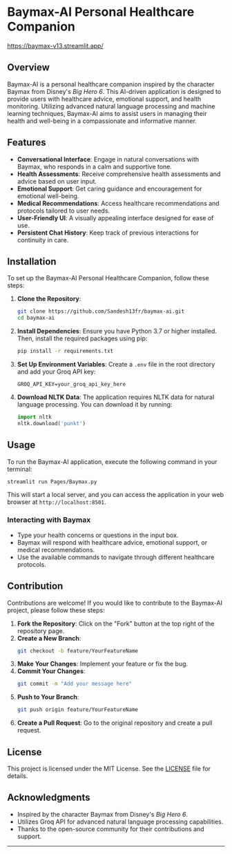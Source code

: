 
# Baymax-AI Personal Healthcare Companion
   https://baymax-v13.streamlit.app/

## Overview
Baymax-AI is a personal healthcare companion inspired by the character Baymax from Disney's *Big Hero 6*. This AI-driven application is designed to provide users with healthcare advice, emotional support, and health monitoring. Utilizing advanced natural language processing and machine learning techniques, Baymax-AI aims to assist users in managing their health and well-being in a compassionate and informative manner.

## Features
- **Conversational Interface**: Engage in natural conversations with Baymax, who responds in a calm and supportive tone.
- **Health Assessments**: Receive comprehensive health assessments and advice based on user input.
- **Emotional Support**: Get caring guidance and encouragement for emotional well-being.
- **Medical Recommendations**: Access healthcare recommendations and protocols tailored to user needs.
- **User-Friendly UI**: A visually appealing interface designed for ease of use.
- **Persistent Chat History**: Keep track of previous interactions for continuity in care.

## Installation
To set up the Baymax-AI Personal Healthcare Companion, follow these steps:

1. **Clone the Repository**:
   ```bash
   git clone https://github.com/Sandesh13fr/baymax-ai.git
   cd baymax-ai
   ```

2. **Install Dependencies**:
   Ensure you have Python 3.7 or higher installed. Then, install the required packages using pip:
   ```bash
   pip install -r requirements.txt
   ```

3. **Set Up Environment Variables**:
   Create a `.env` file in the root directory and add your Groq API key:
   ```plaintext
   GROQ_API_KEY=your_groq_api_key_here
   ```

4. **Download NLTK Data**:
   The application requires NLTK data for natural language processing. You can download it by running:
   ```python
   import nltk
   nltk.download('punkt')
   ```

## Usage
To run the Baymax-AI application, execute the following command in your terminal:
```bash
streamlit run Pages/Baymax.py
```
This will start a local server, and you can access the application in your web browser at `http://localhost:8501`.

### Interacting with Baymax
- Type your health concerns or questions in the input box.
- Baymax will respond with healthcare advice, emotional support, or medical recommendations.
- Use the available commands to navigate through different healthcare protocols.

## Contribution
Contributions are welcome! If you would like to contribute to the Baymax-AI project, please follow these steps:

1. **Fork the Repository**: Click on the "Fork" button at the top right of the repository page.
2. **Create a New Branch**: 
   ```bash
   git checkout -b feature/YourFeatureName
   ```
3. **Make Your Changes**: Implement your feature or fix the bug.
4. **Commit Your Changes**: 
   ```bash
   git commit -m "Add your message here"
   ```
5. **Push to Your Branch**: 
   ```bash
   git push origin feature/YourFeatureName
   ```
6. **Create a Pull Request**: Go to the original repository and create a pull request.

## License
This project is licensed under the MIT License. See the [LICENSE](LICENSE) file for details.

## Acknowledgments
- Inspired by the character Baymax from Disney's *Big Hero 6*.
- Utilizes Groq API for advanced natural language processing capabilities.
- Thanks to the open-source community for their contributions and support.

---
